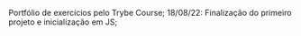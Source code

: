 Portfólio de exercícios pelo Trybe Course;
18/08/22:
Finalização do primeiro projeto e inicialização em JS;
